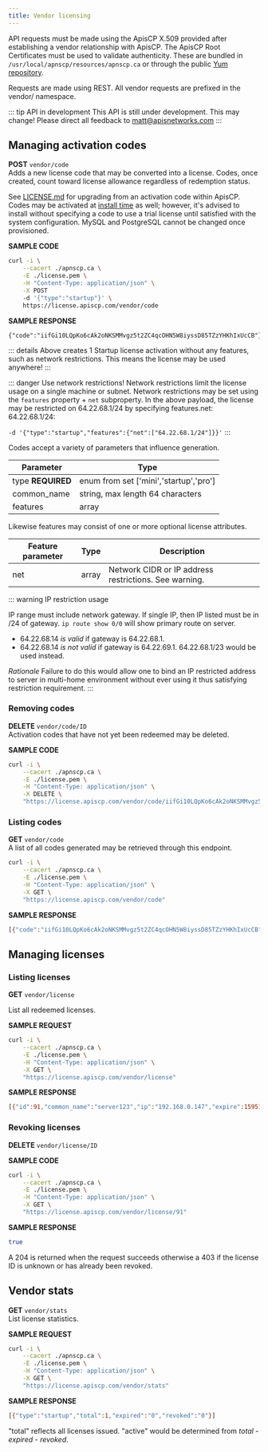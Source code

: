 ```yaml
---
title: Vendor licensing
---
```


API requests must be made using the ApisCP X.509 provided after establishing a vendor relationship with ApisCP. The ApisCP Root Certificates must be used to validate authenticity. These are bundled in `/usr/local/apnscp/resources/apnscp.ca` or through the public [Yum repository](http://yum.apiscp.com/apnscp.ca).

Requests are made using REST. All vendor requests are prefixed in the vendor/ namespace.

::: tip API in development
This API is still under development. This may change! Please direct all feedback to matt@apisnetworks.com
:::



## Managing activation codes

**POST** `vendor/code`  
Adds a new license code that may be converted into a license. Codes, once created, count toward license allowance regardless of redemption status.

See [LICENSE.md](LICENSE.md) for upgrading from an activation code within ApisCP. Codes may be activated at [install time](https://github.com/apisnetworks/apiscp-bootstrapper#registered-licenses) as well; however, it's advised to install without specifying a code to use a trial license until satisfied with the system configuration. MySQL and PostgreSQL cannot be changed once provisioned.

**SAMPLE CODE**

```bash
curl -i \
	--cacert ./apnscp.ca \
	-E ./license.pem \
	-H "Content-Type: application/json" \
	-X POST
	-d '{"type":"startup"}' \
	https://license.apiscp.com/vendor/code 
```

**SAMPLE RESPONSE**
```
{"code":"iifGi10LQpKo6cAk2oNKSMMvgz5t2ZC4qcOHN5W8iyssD85TZzYHKhIxUcCB"}
```

::: details
Above creates 1 Startup license activation without any features, such as network restrictions. This means the license may be used anywhere!
:::

::: danger Use network restrictions!
Network restrictions limit the license usage on a single machine or subnet. Network restrictions may be set using the `features` property + `net` subproperty. In the above payload, the license may be restricted on 64.22.68.1/24 by specifying features.net: 64.22.68.1/24:

`-d '{"type":"startup","features":{"net":["64.22.68.1/24"]}}'`
:::

Codes accept a variety of parameters that influence generation.

| Parameter         | Type                                   |
| ----------------- | -------------------------------------- |
| type **REQUIRED** | enum from set ['mini','startup','pro'] |
| common_name       | string, max length 64 characters       |
| features          | array                                  |

Likewise features may consist of one or more optional license attributes.

| Feature parameter | Type  | Description                                           |
| ----------------- | ----- | ----------------------------------------------------- |
| net               | array | Network CIDR or IP address restrictions. See warning. |

::: warning IP restriction usage

IP range must include network gateway. If single IP, then IP listed must be in /24 of gateway. `ip route show 0/0` will show primary route on server.

- 64.22.68.14 *is valid* if gateway is 64.22.68.1.
- 64.22.68.14 *is not valid* if gateway is 64.22.69.1. 64.22.68.1/23 would be used instead.

*Rationale*
Failure to do this would allow one to bind an IP restricted address to server in multi-home environment without ever using it thus satisfying restriction requirement.
:::


### Removing codes
**DELETE** `vendor/code/ID`  
Activation codes that have not yet been redeemed may be deleted.

**SAMPLE CODE**

```bash
curl -i \
	--cacert ./apnscp.ca \
	-E ./license.pem \
	-H "Content-Type: application/json" \
	-X DELETE \
	"https://license.apiscp.com/vendor/code/iifGi10LQpKo6cAk2oNKSMMvgz5t2ZC4qcOHN5W8iyssD85TZzYHKhIxUcCB"
```

### Listing codes

**GET** `vendor/code`  
A list of all codes generated may be retrieved through this endpoint.

```bash
curl -i \
	--cacert ./apnscp.ca \
	-E ./license.pem \
	-H "Content-Type: application/json" \
	-X GET \
	"https://license.apiscp.com/vendor/code"
```

**SAMPLE RESPONSE**

```bash
[{"code":"iifGi10LQpKo6cAk2oNKSMMvgz5t2ZC4qcOHN5W8iyssD85TZzYHKhIxUcCB","available":1,"issued":1591601554,"created_at":1591601554,"common_name":"server123"}]
```

## Managing licenses

### Listing licenses

**GET** `vendor/license`  

List all redeemed licenses.

**SAMPLE REQUEST**

```bash
curl -i \
	--cacert ./apnscp.ca \
	-E ./license.pem \
	-H "Content-Type: application/json" \
	-X GET \
	"https://license.apiscp.com/vendor/license"
```

**SAMPLE RESPONSE**

```bash
[{"id":91,"common_name":"server123","ip":"192.168.0.147","expire":1595149179,"created":1591693179}]
```

### Revoking licenses

**DELETE** `vendor/license/ID`  

**SAMPLE CODE**

```bash
curl -i \
	--cacert ./apnscp.ca \
	-E ./license.pem \
	-H "Content-Type: application/json" \
	-X GET \
	"https://license.apiscp.com/vendor/license/91"
```

**SAMPLE RESPONSE**

```bash
true
```

A 204 is returned when the request succeeds otherwise a 403 if the license ID is unknown or has already been revoked.

## Vendor stats

**GET** `vendor/stats`  
List license statistics.

**SAMPLE REQUEST**

```bash
curl -i \
	--cacert ./apnscp.ca \
	-E ./license.pem \
	-H "Content-Type: application/json" \
	-X GET \
	"https://license.apiscp.com/vendor/stats"
```

**SAMPLE RESPONSE**

```bash
[{"type":"startup","total":1,"expired":"0","revoked":"0"}]
```

"total" reflects all licenses issued. "active" would be determined from *total* - *expired* - *revoked*.
